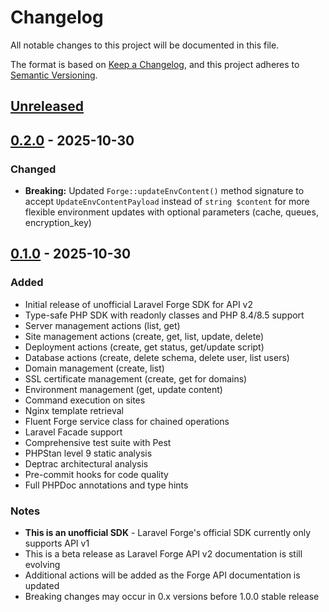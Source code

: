 # Changelog

All notable changes to this project will be documented in this file.

The format is based on [Keep a Changelog](https://keepachangelog.com/en/1.0.0/),
and this project adheres to [Semantic Versioning](https://semver.org/spec/v2.0.0.html).

## [Unreleased]

## [0.2.0] - 2025-10-30

### Changed
- **Breaking:** Updated `Forge::updateEnvContent()` method signature to accept `UpdateEnvContentPayload` instead of `string $content` for more flexible environment updates with optional parameters (cache, queues, encryption_key)

## [0.1.0] - 2025-10-30

### Added
- Initial release of unofficial Laravel Forge SDK for API v2
- Type-safe PHP SDK with readonly classes and PHP 8.4/8.5 support
- Server management actions (list, get)
- Site management actions (create, get, list, update, delete)
- Deployment actions (create, get status, get/update script)
- Database actions (create, delete schema, delete user, list users)
- Domain management (create, list)
- SSL certificate management (create, get for domains)
- Environment management (get, update content)
- Command execution on sites
- Nginx template retrieval
- Fluent Forge service class for chained operations
- Laravel Facade support
- Comprehensive test suite with Pest
- PHPStan level 9 static analysis
- Deptrac architectural analysis
- Pre-commit hooks for code quality
- Full PHPDoc annotations and type hints

### Notes
- **This is an unofficial SDK** - Laravel Forge's official SDK currently only supports API v1
- This is a beta release as Laravel Forge API v2 documentation is still evolving
- Additional actions will be added as the Forge API documentation is updated
- Breaking changes may occur in 0.x versions before 1.0.0 stable release

[Unreleased]: https://github.com/sebastiansulinski/laravel-forge-sdk/compare/v0.2.0...HEAD
[0.2.0]: https://github.com/sebastiansulinski/laravel-forge-sdk/compare/v0.1.0...v0.2.0
[0.1.0]: https://github.com/sebastiansulinski/laravel-forge-sdk/releases/tag/v0.1.0
